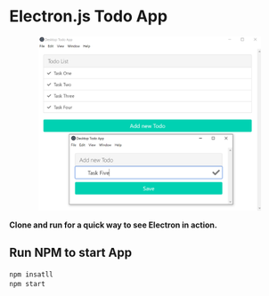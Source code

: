 # Electron.js Todo App

<p align="center"><img width="400" height="314" src="https://raw.githubusercontent.com/alikamal1/desktop-todo-app/master/screenshot.PNG"></p>

**Clone and run for a quick way to see Electron in action.**

## Run NPM to start App
```bash
npm insatll
npm start
```

